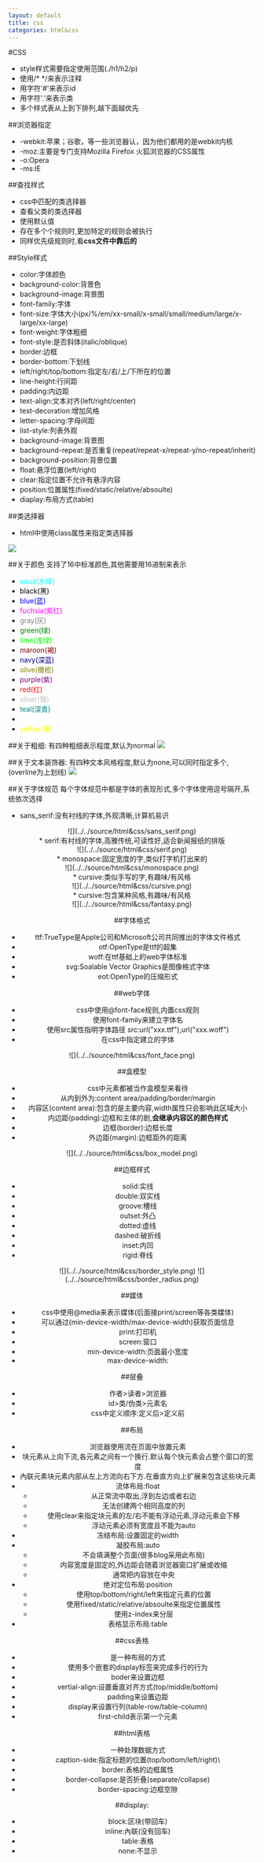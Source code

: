 ```yaml
---
layout: default
title: css
categories: html&css
---
```


#CSS
  * style样式需要指定使用范围(./h1/h2/p)
  * 使用/* */来表示注释
  * 用字符'#'来表示id
  * 用字符'.'来表示类
  * 多个样式表从上到下排列,越下面越优先

##浏览器指定
  * -webkit:苹果；谷歌，等一些浏览器认，因为他们都用的是webkit内核
  * -moz:主要是专门支持Mozilla Firefox 火狐浏览器的CSS属性
  * -o:Opera
  * -ms:IE

##查找样式
  * css中匹配的类选择器
  * 查看父类的类选择器
  * 使用默认值
  * 存在多个个规则时,更加特定的规则会被执行
  * 同样优先级规则时,看**css文件中靠后的**

##Style样式
  * color:字体颜色
  * background-color:背景色
  * background-image:背景图
  * font-family:字体
  * font-size:字体大小(px/%/em/xx-small/x-small/small/medium/large/x-large/xx-large)
  * font-weight:字体粗细
  * font-style:是否斜体(italic/oblique)
  * border:边框
  * border-bottom:下划线
  * left/right/top/bottom:指定左/右/上/下所在的位置
  * line-height:行间距
  * padding:内边距
  * text-align:文本对齐(left/right/center)
  * test-decoration:增加风格
  * letter-spacing:字母间距
  * list-style:列表外观
  * background-image:背景图
  * background-repeat:是否重复(repeat/repeat-x/repeat-y/no-repeat/inherit)
  * background-position:背景位置
  * float:悬浮位置(left/right)
  * clear:指定位置不允许有悬浮内容
  * position:位置属性(fixed/static/relative/absoulte)
  * diaplay:布局方式(table)


##类选择器
  * html中使用class属性来指定类选择器

![](../../source/html&css/class_selector.png)


##关于颜色
支持了16中标准颜色,其他需要用16进制来表示
  * <font color="aqua">aqua(水绿)</font>
  * <font color="black">black(黑)</font>
  * <font color="blue">blue(蓝)</font>
  * <font color="fuchsia">fuchsia(紫红)</font>
  * <font color="gray">gray(灰)</font>
  * <font color="green">green(绿)</font>
  * <font color="lime">lime(浅绿)</font>
  * <font color="maroon">maroon(褐)</font>
  * <font color="navy">navy(深蓝)</font>
  * <font color="olive">olive(橄榄)</font>
  * <font color="purple">purple(紫)</font>
  * <font color="red">red(红)</font>
  * <font color="silver">silver(银)</font>
  * <font color="teal">teal(深青)</font>
  * <font color="white">white(白)</font>
  * <font color="yellow">yellow(黄)</font>

##关于粗细:
有四种粗细表示程度,默认为normal
![](../../source/html&css/font_weight.png)

##关于文本装饰器:
有四种文本风格程度,默认为none,可以同时指定多个,(overline为上划线)
![](../../source/html&css/text_decoration.png)

##关于字体规范
每个字体规范中都是字体的表现形式,多个字体使用逗号隔开,系统依次选择

  * sans_serif:没有衬线的字体,外观清晰,计算机易识
<div align="center">
![](../../source/html&css/sans_serif.png)
<div>
  * serif:有衬线的字体,高雅传统,可读性好,适合新闻报纸的排版
<div align="center">
![](../../source/html&css/serif.png)
<div>
  * monospace:固定宽度的字,类似打字机打出来的
<div align="center">
![](../../source/html&css/monospace.png)
<div>
  * cursive:类似手写的字,有趣味/有风格
<div align="center">
![](../../source/html&css/cursive.png)
<div>
  * cursive:包含某种风格,有趣味/有风格
<div align="center">
![](../../source/html&css/fantasy.png)
<div>

##字体格式
  * ttf:TrueType是Apple公司和Microsoft公司共同推出的字体文件格式
  * otf:OpenType是ttf的超集
  * woff:在ttf基础上的web字体标准
  * svg:Soalable Vector Graphics是图像格式字体
  * eot:OpenType的压缩形式

##web字体
  * css中使用@font-face规则,内置css规则
  * 使用font-family来建立字体名
  * 使用src属性指明字体路径 src:url("xxx.ttf"),url("xxx.woff")
  * 在css中指定建立的字体

<div align="center">
![](../../source/html&css/font_face.png)
</div>

##盒模型
  * css中元素都被当作盒模型来看待
  * 从内到外为:content area/padding/border/margin
  * 内容区(content area):包含的是主要内容,width属性只会影响此区域大小
  * 内边距(padding):边框和主体的剧,**会继承内容区的颜色样式**
  * 边框(border):边框长度
  * 外边距(margin):边框距外的距离

<div align="center">
![](../../source/html&css/box_model.png)
</div>

##边框样式
  * solid:实线
  * double:双实线
  * groove:槽线
  * outset:外凸
  * dotted:虚线
  * dashed:破折线
  * inset:内凹
  * rigid:脊线

<div align="center">
![](../../source/html&css/border_style.png)
![](../../source/html&css/border_radius.png)
</div>


##媒体
  * css中使用@media来表示媒体(后面接print/screen等各类媒体)
  * 可以通过(min-device-width/max-device-width)获取页面信息
  * print:打印机
  * screen:窗口
  * min-device-width:页面最小宽度
  * max-device-width:

##层叠
  * 作者>读者>浏览器
  * id>类/伪类>元素名
  * css中定义顺序:定义后>定义前

##布局
  * 浏览器使用流在页面中放置元素
  * 块元素从上向下流,各元素之间有一个换行.默认每个快元素会占整个窗口的宽度
  * 內联元素块元素内部从左上方流向右下方.在垂直方向上扩展来包含这些块元素
  * 流体布局:float
    * 从正常流中取出,浮到左边或者右边
    * 无法创建两个相同高度的列
    * 使用clear来指定块元素的左/右不能有浮动元素,浮动元素会下移
    * 浮动元素必须有宽度且不能为auto
  * 冻结布局:设置固定的width
  * 凝胶布局:auto
    * 不会填满整个页面(很多blog采用此布局)
    * 内容宽度是固定的,外边距会随着浏览器窗口扩展或收缩
    * 通常把内容放在中央
  * 绝对定位布局:position
    * 使用top/bottom/right/left来指定元素的位置
    * 使用fixed/static/relative/absoulte来指定位置属性
    * 使用z-index来分层
  * 表格显示布局:table
 

##css表格
  * 是一种布局的方式
  * 使用多个嵌套的display标签来完成多行的行为
  * boder来设置边框
  * vertial-align:设置垂直对齐方式(top/middle/bottom)
  * padding来设置边距
  * display来设置行列(table-row/table-column)
  * first-child表示第一个元素

##html表格
  * 一种处理数据方式
  * caption-side:指定标题的位置(top/bottom/left/right)\
  * border:表格的边框属性
  * border-collapse:是否折叠(separate/collapse)
  * border-spacing:边框空隙

##display:
  * block:区块(带回车)
  * inline:內联(没有回车)
  * table:表格
  * none:不显示